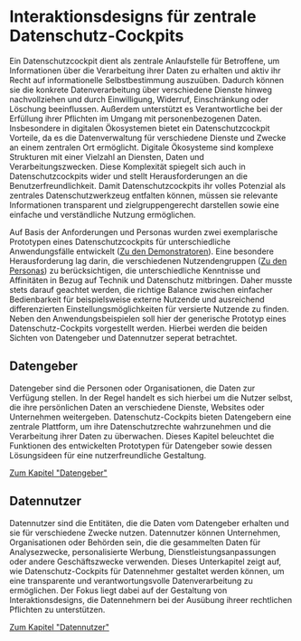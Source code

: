 # Interaktionsdesigns für zentrale Datenschutz-Cockpits

Ein Datenschutzcockpit dient als zentrale Anlaufstelle für Betroffene, um Informationen über die Verarbeitung ihrer Daten zu erhalten und aktiv ihr Recht auf informationelle Selbstbestimmung auszuüben. Dadurch können sie die konkrete Datenverarbeitung über verschiedene Dienste hinweg nachvollziehen und durch Einwilligung, Widerruf, Einschränkung oder Löschung beeinflussen. Außerdem unterstützt es Verantwortliche bei der Erfüllung ihrer Pflichten im Umgang mit personenbezogenen Daten. Insbesondere in digitalen Ökosystemen bietet ein Datenschutzcockpit Vorteile, da es die Datenverwaltung für verschiedene Dienste und Zwecke an einem zentralen Ort ermöglicht. Digitale Ökosysteme sind komplexe Strukturen mit einer Vielzahl an Diensten, Daten und Verarbeitungszwecken. Diese Komplexität spiegelt sich auch in Datenschutzcockpits wider und stellt Herausforderungen an die Benutzerfreundlichkeit. Damit Datenschutzcockpits ihr volles Potenzial als zentrales Datenschutzwerkzeug entfalten können, müssen sie relevante Informationen transparent und zielgruppengerecht darstellen sowie eine einfache und verständliche Nutzung ermöglichen.

Auf Basis der Anforderungen und Personas wurden zwei exemplarische Prototypen eines Datenschutzcockpits für unterschiedliche Anwendungsfälle entwickelt ([Zu den Demonstratoren](Daccord/Realisierung/Demonstratoren/index.md)). Eine besondere Herausforderung lag darin, die verschiedenen Nutzendengruppen ([Zu den Personas](/Daccord/Anforderungen/Zielgruppen/Personas)) zu berücksichtigen, die unterschiedliche Kenntnisse und Affinitäten in Bezug auf Technik und Datenschutz mitbringen. Daher musste stets darauf geachtet werden, die richtige Balance zwischen einfacher Bedienbarkeit für beispielsweise externe Nutzende und ausreichend differenzierten Einstellungsmöglichkeiten für versierte Nutzende zu finden. Neben den Anwendungsbeispielen soll hier der generische Prototyp eines Datenschutz-Cockpits vorgestellt werden. Hierbei werden die beiden Sichten von Datengeber und Datennutzer seperat betrachtet.

## Datengeber
Datengeber sind die Personen oder Organisationen, die Daten zur Verfügung stellen. In der Regel handelt es sich hierbei um die Nutzer selbst, die ihre persönlichen Daten an verschiedene Dienste, Websites oder Unternehmen weitergeben. Datenschutz-Cockpits bieten Datengebern eine zentrale Plattform, um ihre Datenschutzrechte wahrzunehmen und die Verarbeitung ihrer Daten zu überwachen. Dieses Kapitel beleuchtet die Funktionen des entwickelten Prototypen für Datengeber sowie dessen Lösungsideen für eine nutzerfreundliche Gestaltung.

[Zum Kapitel "Datengeber"](Datengeber.md)

## Datennutzer
Datennutzer sind die Entitäten, die die Daten vom Datengeber erhalten und sie für verschiedene Zwecke nutzen. Datennutzer können Unternehmen, Organisationen oder Behörden sein, die die gesammelten Daten für Analysezwecke, personalisierte Werbung, Dienstleistungsanpassungen oder andere Geschäftszwecke verwenden. Dieses Unterkapitel zeigt auf, wie Datenschutz-Cockpits für Datennehmer gestaltet werden können, um eine transparente und verantwortungsvolle Datenverarbeitung zu ermöglichen. Der Fokus liegt dabei auf der Gestaltung von Interaktionsdesigns, die Datennehmern bei der Ausübung ihreer rechtlichen Pflichten zu unterstützen.

[Zum Kapitel "Datennutzer"](Datennutzer.md)

